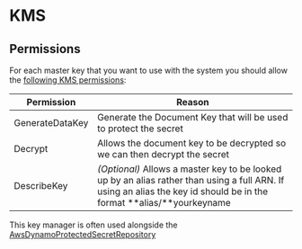 # KMS

## Permissions ##

For each master key that you want to use with the system you should allow the [following KMS permissions](https://docs.aws.amazon.com/kms/latest/developerguide/kms-api-permissions-reference.html):

Permission        | Reason
------------------|---------
GenerateDataKey   | Generate the Document Key that will be used to protect the secret
Decrypt           | Allows the document key to be decrypted so we can then decrypt the secret
DescribeKey       | *(Optional)* Allows a master key to be looked up by an alias rather than using a full ARN. If using an alias the key id should be in the format **alias/**yourkeyname


This key manager is often used alongside the [AwsDynamoProtectedSecretRepository](AwsDynamoProtectedSecretRepository)